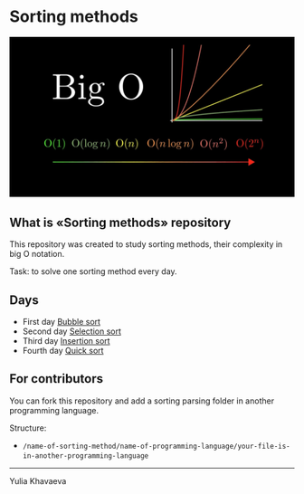 # Sorting methods

<div>
  <img src="https://github.com/iamlorddop/sorting-methods/blob/main/assets/img/bigo.jpg" alt="big O notation">
</div>

## What is «Sorting methods» repository

This repository was created to study sorting methods, their complexity in big O notation. 

Task: to solve one sorting method every day.

## Days

- First day [Bubble sort](https://github.com/iamlorddop/sorting-methods/tree/main/bubble-sort)
- Second day [Selection sort](https://github.com/iamlorddop/sorting-methods/tree/main/selection-sort)
- Third day [Insertion sort](https://github.com/iamlorddop/sorting-methods/tree/main/insertion-sort)
- Fourth day [Quick sort](https://github.com/iamlorddop/sorting-methods/tree/main/quick-sort)

## For contributors

You can fork this repository and add a sorting parsing folder in another programming language.

Structure:
- `/name-of-sorting-method/name-of-programming-language/your-file-is-in-another-programming-language`

---
Yulia Khavaeva
